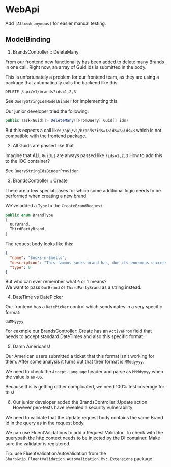 WebApi
======

Add `[AllowAnonymous]` for easier manual testing.


## ModelBinding

1. BrandsController :: DeleteMany

From our frontend new functionality has been added to delete many Brands in one call.
Right now, an array of Guid ids is submitted in the body.  

This is unfortunately a problem for our frontend team, as they are using a package
that automatically calls the backend like this:

```
DELETE /api/v1/brands?ids=1,2,3
```

See `QueryStringIdsModelBinder` for implementing this.

Our junior developer tried the following:

```c#
public Task<Guid[]> DeleteMany([FromQuery] Guid[] ids)
```

But this expects a call like: `/api/v1/brands?ids=1&ids=2&ids=3`
which is not compatible with the frontend package.


2. All Guids are passed like that

Imagine that ALL `Guid[]` are always passed like `?ids=1,2,3`
How to add this to the IOC container?

See `QueryStringIdsBinderProvider`.



3. BrandsController :: Create

There are a few special cases for which some additional logic
needs to be performed when creating a new brand.

We've added a `Type` to the `CreateBrandRequest`

```c#
public enum BrandType
{
  OurBrand,
  ThirdPartyBrand,
}
```

The request body looks like this:

```json
{
  "name": "Socks-n-Smells",
  "description": "This famous socks brand has, due its enormous success, been split off itenium",
  "type": 0
}
```

But who can ever remember what `0` or `1` means?  
We want to pass `OurBrand` or `ThirdPartyBrand` as a string instead.



4. DateTime vs DatePicker

Our frontend has a `DatePicker` control which sends dates in a very specific format:

```
ddMMyyyy
```

For eaxmple our BrandsController::Create has an `ActiveFrom` field that needs to accept standard
DateTimes and also this specific format.


5. Damn Americans!

Our American users submitted a ticket that this format isn't working for them.
After some analysis it turns out that their format is `MMddyyyy`.

We need to check the `Accept-Language` header and parse as `MMddyyyy` when the
value is `en-US`.

Because this is getting rather complicated, we need 100% test coverage for this!

6. Our junior developer added the BrandsController::Update action. However pen-tests have revealed a security vulnerability

We need to validate that the Update request body contains the same Brand Id in the query as in the request body.

We can use FluentValidations to add a Request Validator. To check with the querypath the http context needs to be injected by the DI container. Make sure the validator is registered.

Tip: use FluentValidationAutoValidation from the `SharpGrip.FluentValidation.AutoValidation.Mvc.Extensions` package.

